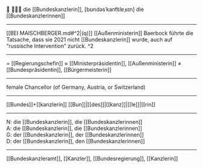 🔴 👩🏻‍⚖️ die [[Bundeskanzlerin]], [bʊndəsˈkant͡slɐˌʁɪn]
die [[Bundeskanzlerinnen]]

---
[[BEI MAISCHBERGER.md#^2|(q)]] [[Außenministerin]] Baerbock führte die Tatsache, dass sie 2021 nicht [[Bundeskanzlerin]] wurde, auch auf “russische Intervention” zurück. ^2


---
= [[Regierungschefin]]
≈ [[Ministerpräsidentin]], [[Außenministerin]]
≠ [[Bundespräsidentin]], [[Bürgermeisterin]]

---
female Chancellor (of Germany, Austria, or Switzerland)

---
[[Bundes]]+[[kanzlerin]]
[[Bun]]|[[des]]|[[kanz]]|[[le]]|[[rin]]

---
N: die [[Bundeskanzlerin]], die [[Bundeskanzlerinnen]]  
A: die [[Bundeskanzlerin]], die [[Bundeskanzlerinnen]]  
G: der [[Bundeskanzlerin]], der [[Bundeskanzlerinnen]]  
D: der [[Bundeskanzlerin]], den [[Bundeskanzlerinnen]]  

---
[[Bundeskanzleramt]], [[Kanzler]], [[Bundesregierung]], [[Kanzlerin]]